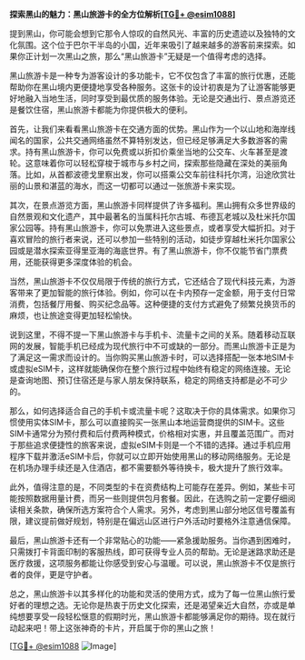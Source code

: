 **探索黑山的魅力：黑山旅游卡的全方位解析[[TG💪+ @esim1088](https://t.me/s/esim1088)]**

提到黑山，你可能会想到它那令人惊叹的自然风光、丰富的历史遗迹以及独特的文化氛围。这个位于巴尔干半岛的小国，近年来吸引了越来越多的游客前来探索。如果你正计划一次黑山之旅，那么“黑山旅游卡”无疑是一个值得考虑的选择。

黑山旅游卡是一种专为游客设计的多功能卡，它不仅包含了丰富的旅行优惠，还能帮助你在黑山境内更便捷地享受各种服务。这张卡的设计初衷是为了让游客能够更好地融入当地生活，同时享受到最优质的服务体验。无论是交通出行、景点游览还是餐饮住宿，黑山旅游卡都能为你提供极大的便利。

首先，让我们来看看黑山旅游卡在交通方面的优势。黑山作为一个以山地和海岸线闻名的国家，公共交通网络虽然不算特别发达，但已经足够满足大多数游客的需求。持有黑山旅游卡，你可以免费或以折扣价乘坐当地的公交车、火车甚至是渡轮。这意味着你可以轻松穿梭于城市与乡村之间，探索那些隐藏在深处的美丽角落。比如，从首都波德戈里察出发，你可以搭乘公交车前往科托尔湾，沿途欣赏壮丽的山景和湛蓝的海水，而这一切都可以通过一张旅游卡来实现。

其次，在景点游览方面，黑山旅游卡同样提供了许多福利。黑山拥有众多世界级的自然景观和文化遗产，其中最著名的当属科托尔古城、布德瓦老城以及杜米托尔国家公园等。持有黑山旅游卡，你可以免票进入这些景点，或者享受大幅折扣。对于喜欢冒险的旅行者来说，还可以参加一些特别的活动，如徒步穿越杜米托尔国家公园或是潜水探索亚得里亚海的海底世界。有了黑山旅游卡，你不仅能节省门票费用，还能获得更多深度体验的机会。

当然，黑山旅游卡不仅仅局限于传统的旅行方式，它还结合了现代科技元素，为游客带来了更加智能的旅行体验。例如，你可以在卡内预存一定金额，用于支付日常消费，包括餐厅用餐、购买纪念品等。这种便捷的支付方式避免了频繁兑换货币的麻烦，也让旅途变得更加轻松愉快。

说到这里，不得不提一下黑山旅游卡与手机卡、流量卡之间的关系。随着移动互联网的发展，智能手机已经成为现代旅行中不可或缺的一部分。而黑山旅游卡正是为了满足这一需求而设计的。当你购买黑山旅游卡时，可以选择搭配一张本地SIM卡或虚拟eSIM卡，这样就能确保你在整个旅行过程中始终有稳定的网络连接。无论是查询地图、预订住宿还是与家人朋友保持联系，稳定的网络支持都是必不可少的。

那么，如何选择适合自己的手机卡或流量卡呢？这取决于你的具体需求。如果你习惯使用实体SIM卡，那么可以直接购买一张黑山本地运营商提供的SIM卡。这些SIM卡通常分为预付费和后付费两种模式，价格相对实惠，并且覆盖范围广。而对于那些追求便捷性的旅客来说，虚拟eSIM卡则是一个不错的选择。通过手机应用程序下载并激活eSIM卡后，你就可以立即开始使用黑山的移动网络服务。无论是在机场办理手续还是入住酒店，都不需要额外等待换卡，极大提升了旅行效率。

此外，值得注意的是，不同类型的卡在资费结构上可能存在差异。例如，某些卡可能按照数据用量计费，而另一些则提供包月套餐。因此，在选购之前一定要仔细阅读相关条款，确保所选方案符合个人需求。另外，考虑到黑山部分地区信号覆盖有限，建议提前做好规划，特别是在偏远山区进行户外活动时要格外注意通信保障。

最后，黑山旅游卡还有一个非常贴心的功能——紧急援助服务。当你遇到困难时，只需拨打卡背面印制的客服热线，即可获得专业人员的帮助。无论是迷路求助还是医疗救援，这项服务都能让你感受到安心与温暖。可以说，黑山旅游卡不仅是旅行者的良伴，更是守护者。

总之，黑山旅游卡以其多样化的功能和灵活的使用方式，成为了每一位黑山旅行爱好者的理想之选。无论你是热衷于历史文化探索，还是渴望亲近大自然，亦或是单纯想要享受一段轻松惬意的假期时光，黑山旅游卡都能够满足你的期待。现在就行动起来吧！带上这张神奇的卡片，开启属于你的黑山之旅！

[[TG💪+ @esim1088](https://t.me/s/esim1088) ![Image](https://i.postimg.cc/4NQfJmqS/Snipaste-2025-05-13-00-14-12.png)]